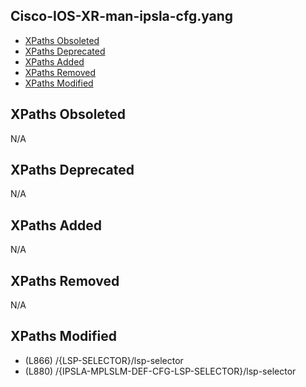 ## Cisco-IOS-XR-man-ipsla-cfg.yang

- [XPaths Obsoleted](#xpaths-obsoleted)
- [XPaths Deprecated](#xpaths-deprecated)
- [XPaths Added](#xpaths-added)
- [XPaths Removed](#xpaths-removed)
- [XPaths Modified](#xpaths-modified)

## XPaths Obsoleted

N/A

## XPaths Deprecated

N/A

## XPaths Added

N/A

## XPaths Removed

N/A

## XPaths Modified

- (L866)	/{LSP-SELECTOR}/lsp-selector
- (L880)	/{IPSLA-MPLSLM-DEF-CFG-LSP-SELECTOR}/lsp-selector

